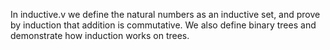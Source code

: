 In inductive.v we define the natural numbers as an inductive set, and prove by induction that addition is commutative. We also define binary trees and demonstrate how induction works on trees.
